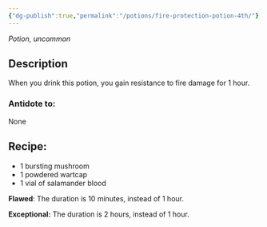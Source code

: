 ```yaml
---
{"dg-publish":true,"permalink":"/potions/fire-protection-potion-4th/"}
---
```


*Potion, uncommon* 

## Description

When you drink this potion, you gain resistance to fire damage for 1 hour.

### Antidote to: 
None

## Recipe:

* 1 bursting mushroom
* 1 powdered wartcap
* 1 vial of salamander blood

**Flawed**:
The duration is 10 minutes, instead of 1 hour.

**Exceptional:** 
The duration is 2 hours, instead of 1 hour.